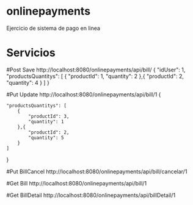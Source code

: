 # onlinepayments
Ejercicio de sistema de pago en linea
# Servicios

#Post Save
http://localhost:8080/onlinepayments/api/bill/
{
    "idUser": 1,
    "productsQuantitys": [
        {
            "productId": 1,
            "quantity": 2
        },{
            "productId": 2,
            "quantity": 4
        }
    ]
}

#Put Update
http://localhost:8080/onlinepayments/api/bill/1
{
    
    
    "productsQuantitys": [
        {
            "productId": 3,
            "quantity": 1
        },{
            "productId": 2,
            "quantity": 5
        }
    ]
}

#Put BillCancel
http://localhost:8080/onlinepayments/api/bill/cancelar/1

#Get Bill
http://localhost:8080/onlinepayments/api/bill/1

#Get BillDetail
http://localhost:8080/onlinepayments/api/billDetail/1
